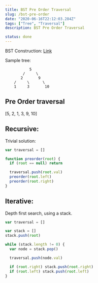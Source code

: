 ```yaml
---
title: BST Pre Order Traversal
slug: /bst-pre-order
date: "2020-06-16T22:12:03.284Z"
tags: ["Tree", "Traversal"]
description: BST Pre Order Traversal

status: done
---
```


BST Construction: [Link](/bst)

Sample tree:

```
           5
        /     \
       2       9
    /     \      \
    1     3       10
```

## Pre Order traversal

[5, 2, 1, 3, 9, 10]

## Recursive:

Trivial solution:

```javascript
var traversal = []

function preorder(root) {
  if (root == null) return

  traversal.push(root.val)
  preorder(root.left)
  preorder(root.right)
}
```

## Iterative:

Depth first search, using a stack.

```javascript
var traversal = []

var stack = []
stack.push(root)

while (stack.length != 0) {
  var node = stack.pop()

  traversal.push(node.val)

  if (root.right) stack.push(root.right)
  if (root.left) stack.push(root.left)
}
```
